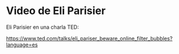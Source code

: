 # Video de Eli Parisier

Eli Parisier en una charla TED:

https://www.ted.com/talks/eli_pariser_beware_online_filter_bubbles?language=es